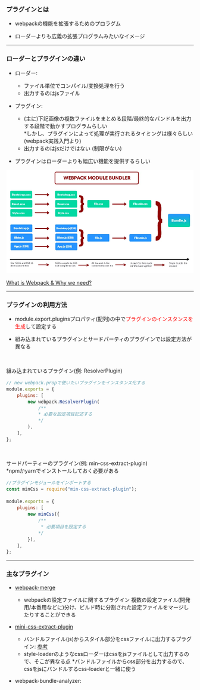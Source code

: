 ### プラグインとは

- webpackの機能を拡張するためのプロラグム

- ローダーよりも広義の拡張プログラムみたいなイメージ

---

### ローダーとプラグインの違い

- ローダー:  
    - ファイル単位でコンパイル/変換処理を行う
    - 出力するのはjsファイル


- プラグイン:  
    - (主に)下記画像の複数ファイルをまとめる段階/最終的なバンドルを出力する段階で動かすプログラムらしい  
    *しかし、プラグインによって処理が実行されるタイミングは様々らしい(webpack実践入門より)
    - 出力するのはjsだけではない
    (制限がない)

- プラグインはローダーよりも幅広い機能を提供するらしい

<img src="./img/webpack-process.webp" />

[What is Webpack & Why we need?](https://medium.com/@okantoper/what-is-webpack-why-we-need-aaec8afe4814)

---

### プラグインの利用方法

- module.export.pluginsプロパティ(配列)の中で<font color="red">プラグインのインスタンスを生成</font>して設定する

- 組み込まれているプラグインとサードパーティのプラグインでは設定方法が異なる

<br>

組み込まれているプラグイン(例: ResolverPlugin)
```js
// new webpack.propで使いたいプラグインをインスタンス化する
module.exports = {
    plugins: [
        new webpack.ResolverPlugin(
            /**
            * 必要な設定項目記述する
            */
        ),
    ],
};
```

<br>

サードパーティーのプラグイン(例: min-css-extract-plugin)  
*npmかyarnでインストールしておく必要がある
```js
//プラグインモジュールをインポートする
const minCss = require("min-css-extract-plugin");

module.exports = {
    plugins: [
        new minCss({
            /**
             * 必要項目を設定する
            */
        }),
    ],
};
```

---

### 主なプラグイン

- [webpack-merge]()
    - webpackの設定ファイルに関するプラグイン
        複数の設定ファイル(開発用/本番用などに)分け、ビルド時に分割された設定ファイルをマージしたりすることができる

- [mini-css-extract-plugin](./mini-css-extract-plugin.md)
    - バンドルファイル(js)からスタイル部分をcssファイルに出力するプラグイン: [参考](https://zenn.dev/antez/articles/638382faa06bd7#mini-css-extract)
    - style-loaderのようなcssローダーはcssをjsファイルとして出力するので、そこが異なる点
    *バンドルファイルからcss部分を出力するので、cssをjsにバンドルするcss-loaderと一緒に使う

- webpack-bundle-analyzer:


